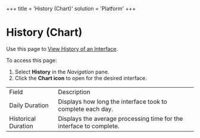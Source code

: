+++
title = 'History (Chart)'
solution = 'Platform'
+++

# History (Chart)

<div class="use">

Use this page to [View History of an
Interface](../Use_Cases/View_History_of_an_Interface.htm).

</div>

To access this page:

1.  Select **History** in the *Navigation* pane.
2.  Click the **Chart icon** to open for the desired
interface.

|                     |                                                                     |
| ------------------- | ------------------------------------------------------------------- |
| Field               | Description                                                         |
| Daily Duration      | Displays how long the interface took to complete each day.          |
| Historical Duration | Displays the average processing time for the interface to complete. |

